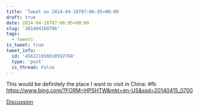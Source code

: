 ```yaml
---
title: 'Tweet on 2014-04-16T07:06:05+00:00'
draft: true
date: 2014-04-16T07:06:05+00:00
slug: '201404160706'
tags:
  - tweets
is_tweet: true
tweet_info:
  id: '456221956610592768'
  type: 'post'
  is_thread: False
---
```




This would  be definitely the place I want to visit in China:  #fb <https://www.bing.com/?FORM=HPSHTW&mkt=en-US&ssd=20140415_0700>

[Discussion](https://x.com/sytelus/status/456221956610592768)
